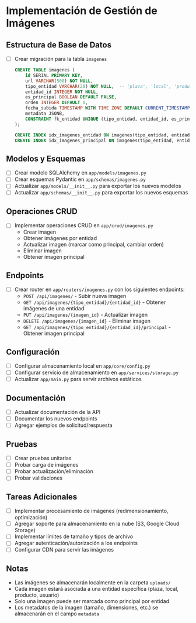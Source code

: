 # Implementación de Gestión de Imágenes

## Estructura de Base de Datos
- [ ] Crear migración para la tabla `imagenes`
  ```sql
  CREATE TABLE imagenes (
      id SERIAL PRIMARY KEY,
      url VARCHAR(500) NOT NULL,
      tipo_entidad VARCHAR(20) NOT NULL,  -- 'plaza', 'local', 'producto', 'usuario'
      entidad_id INTEGER NOT NULL,
      es_principal BOOLEAN DEFAULT FALSE,
      orden INTEGER DEFAULT 0,
      fecha_subida TIMESTAMP WITH TIME ZONE DEFAULT CURRENT_TIMESTAMP,
      metadata JSONB,
      CONSTRAINT fk_entidad UNIQUE (tipo_entidad, entidad_id, es_principal) WHERE es_principal = TRUE
  );
  
  CREATE INDEX idx_imagenes_entidad ON imagenes(tipo_entidad, entidad_id);
  CREATE INDEX idx_imagenes_principal ON imagenes(tipo_entidad, entidad_id, es_principal);
  ```

## Modelos y Esquemas
- [ ] Crear modelo SQLAlchemy en `app/models/imagenes.py`
- [ ] Crear esquemas Pydantic en `app/schemas/imagenes.py`
- [ ] Actualizar `app/models/__init__.py` para exportar los nuevos modelos
- [ ] Actualizar `app/schemas/__init__.py` para exportar los nuevos esquemas

## Operaciones CRUD
- [ ] Implementar operaciones CRUD en `app/crud/imagenes.py`
  - Crear imagen
  - Obtener imágenes por entidad
  - Actualizar imagen (marcar como principal, cambiar orden)
  - Eliminar imagen
  - Obtener imagen principal

## Endpoints
- [ ] Crear router en `app/routers/imagenes.py` con los siguientes endpoints:
  - `POST /api/imagenes/` - Subir nueva imagen
  - `GET /api/imagenes/{tipo_entidad}/{entidad_id}` - Obtener imágenes de una entidad
  - `PUT /api/imagenes/{imagen_id}` - Actualizar imagen
  - `DELETE /api/imagenes/{imagen_id}` - Eliminar imagen
  - `GET /api/imagenes/{tipo_entidad}/{entidad_id}/principal` - Obtener imagen principal

## Configuración
- [ ] Configurar almacenamiento local en `app/core/config.py`
- [ ] Configurar servicio de almacenamiento en `app/services/storage.py`
- [ ] Actualizar `app/main.py` para servir archivos estáticos

## Documentación
- [ ] Actualizar documentación de la API
- [ ] Documentar los nuevos endpoints
- [ ] Agregar ejemplos de solicitud/respuesta

## Pruebas
- [ ] Crear pruebas unitarias
- [ ] Probar carga de imágenes
- [ ] Probar actualización/eliminación
- [ ] Probar validaciones

## Tareas Adicionales
- [ ] Implementar procesamiento de imágenes (redimensionamiento, optimización)
- [ ] Agregar soporte para almacenamiento en la nube (S3, Google Cloud Storage)
- [ ] Implementar límites de tamaño y tipos de archivo
- [ ] Agregar autenticación/autorización a los endpoints
- [ ] Configurar CDN para servir las imágenes

## Notas
- Las imágenes se almacenarán localmente en la carpeta `uploads/`
- Cada imagen estará asociada a una entidad específica (plaza, local, producto, usuario)
- Solo una imagen puede ser marcada como principal por entidad
- Los metadatos de la imagen (tamaño, dimensiones, etc.) se almacenarán en el campo `metadata`
